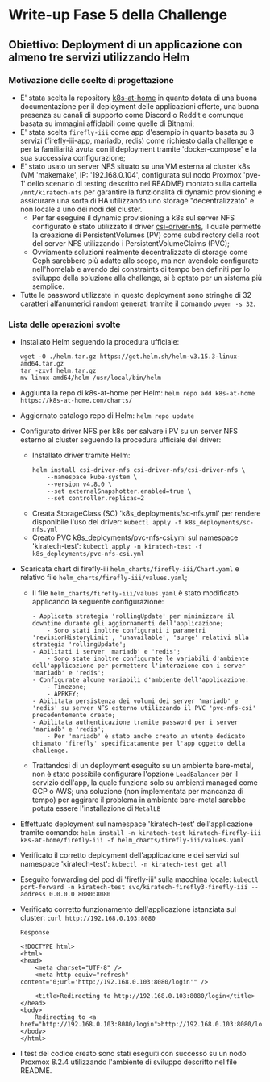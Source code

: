 # Write-up Fase 5 della Challenge

## Obiettivo: Deployment di un applicazione con almeno tre servizi utilizzando Helm

### Motivazione delle scelte di progettazione

- E' stata scelta la repository [k8s-at-home](https://github.com/k8s-at-home/charts) in quanto dotata di una buona documentazione per il deployment delle applicazioni offerte, una buona presenza su canali di supporto come Discord o Reddit e comunque basata su immagini affidabili come quelle di Bitnami;
- E' stata scelta `firefly-iii` come app d'esempio in quanto basata su 3 servizi (firefly-iii-app, mariadb, redis) come richiesto dalla challenge e per la familiarità avuta con il deployment tramite 'docker-compose' e la sua successiva configurazione;
- E' stato usato un server NFS situato su una VM esterna al cluster k8s (VM 'makemake', IP: '192.168.0.104', configurata sul nodo Proxmox 'pve-1' dello scenario di testing descritto nel README) montato sulla cartella `/mnt/kiratech-nfs` per garantire la funzionalità di dynamic provisioning e assicurare una sorta di HA utilizzando uno storage "decentralizzato" e non locale a uno dei nodi del cluster.
    - Per far eseguire il dynamic provisioning a k8s sul server NFS configurato è stato utilizzato il driver [csi-driver-nfs](https://github.com/kubernetes-csi/csi-driver-nfs), il quale permette la creazione di PersistentVolumes (PV) come subdirectory della root del server NFS utilizzando i PersistentVolumeClaims (PVC);
    - Ovviamente soluzioni realmente decentralizzate di storage come Ceph sarebbero più adatte allo scopo, ma non avendole configurate nell'homelab e avendo dei constraints di tempo ben definiti per lo sviluppo della soluzione alla challenge, si è optato per un sistema più semplice.
- Tutte le password utilizzate in questo deployment sono stringhe di 32 caratteri alfanumerici random generati tramite il comando `pwgen -s 32`.

### Lista delle operazioni svolte

- Installato Helm seguendo la procedura ufficiale:
    ```
    wget -O ./helm.tar.gz https://get.helm.sh/helm-v3.15.3-linux-amd64.tar.gz
    tar -zxvf helm.tar.gz
    mv linux-amd64/helm /usr/local/bin/helm
    ```
- Aggiunta la repo di k8s-at-home per Helm:
    `helm repo add k8s-at-home https://k8s-at-home.com/charts/`
- Aggiornato catalogo repo di Helm:
    `helm repo update`
- Configurato driver NFS per k8s per salvare i PV su un server NFS esterno al cluster seguendo la procedura ufficiale del driver:
    - Installato driver tramite Helm:
        ```
        helm install csi-driver-nfs csi-driver-nfs/csi-driver-nfs \
            --namespace kube-system \
            --version v4.8.0 \
            --set externalSnapshotter.enabled=true \
            --set controller.replicas=2
        ```
    - Creata StorageClass (SC) 'k8s_deployments/sc-nfs.yml' per rendere disponibile l'uso del driver:
        `kubectl apply -f k8s_deployments/sc-nfs.yml`
    - Creato PVC k8s_deployments/pvc-nfs-csi.yml sul namespace 'kiratech-test':
        `kubectl apply -n kiratech-test -f k8s_deployments/pvc-nfs-csi.yml`
- Scaricata chart di firefly-iii `helm_charts/firefly-iii/Chart.yaml` e relativo file `helm_charts/firefly-iii/values.yaml`;
    - Il file `helm_charts/firefly-iii/values.yaml` è stato modificato applicando la seguente configurazione:
        ```
        - Applicata strategia 'rollingUpdate' per minimizzare il downtime durante gli aggiornamenti dell'applicazione;
            - Sono stati inoltre configurati i parametri 'revisionHistoryLimit', 'unavailable', 'surge' relativi alla strategia 'rollingUpdate';
        - Abilitati i server 'mariadb' e 'redis';
            - Sono state inoltre configurate le variabili d'ambiente dell'applicazione per permettere l'interazione con i server 'mariadb' e 'redis';
        - Configurate alcune variabili d'ambiente dell'applicazione:
            - Timezone;
            - APPKEY;
        - Abilitata persistenza dei volumi dei server 'mariadb' e 'redis' su server NFS esterno utilizzando il PVC 'pvc-nfs-csi' precedentemente creato;
        - Abilitata authenticazione tramite password per i server 'mariadb' e 'redis';
            - Per 'mariadb' è stato anche creato un utente dedicato chiamato 'firefly' specificatamente per l'app oggetto della challenge.
        ```
    - Trattandosi di un deployment eseguito su un ambiente bare-metal, non è stato possibile configurare l'opzione `LoadBalancer` per il servizio dell'app, la quale funziona solo su ambienti managed come GCP o AWS; una soluzione (non implementata per mancanza di tempo) per aggirare il problema in ambiente bare-metal sarebbe potuta essere l'installazione di `MetalLB`
- Effettuato deployment sul namespace 'kiratech-test' dell'applicazione tramite comando:
    `helm install -n kiratech-test kiratech-firefly-iii k8s-at-home/firefly-iii -f helm_charts/firefly-iii/values.yaml`
- Verificato il corretto deployment dell'applicazione e dei servizi sul namespace 'kiratech-test':
    `kubectl -n kiratech-test get all`
- Eseguito forwarding del pod di 'firefly-iii' sulla macchina locale:
    `kubectl port-forward -n kiratech-test svc/kiratech-firefly3-firefly-iii --address 0.0.0.0 8080:8080`
- Verificato corretto funzionamento dell'applicazione istanziata sul cluster:
    `curl http://192.168.0.103:8080`

    ```
    Response

    <!DOCTYPE html>
    <html>
    <head>
        <meta charset="UTF-8" />
        <meta http-equiv="refresh" content="0;url='http://192.168.0.103:8080/login'" />

        <title>Redirecting to http://192.168.0.103:8080/login</title>
    </head>
    <body>
        Redirecting to <a href="http://192.168.0.103:8080/login">http://192.168.0.103:8080/login</a>.
    </body>
    </html>
    ```
- I test del codice creato sono stati eseguiti con successo su un nodo Proxmox 8.2.4 utilizzando l'ambiente di sviluppo descritto nel file README.